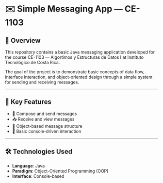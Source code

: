 # ✉️ Simple Messaging App — CE-1103

## 📘 Overview

This repository contains a basic Java messaging application developed for the course CE-1103 — Algortimos y Estructuras de Datos I at Instituto Tecnológico de Costa Rica.

The goal of the project is to demonstrate basic concepts of data flow, interface interaction, and object-oriented design through a simple system for sending and receiving messages.

---

## 🧩 Key Features

- 📝 Compose and send messages
- 📥 Receive and view messages
- 📄 Object-based message structure
- 🔄 Basic console-driven interaction

---

## 🛠️ Technologies Used

- **Language**: Java
- **Paradigm**: Object-Oriented Programming (OOP)
- **Interface**: Console-based
